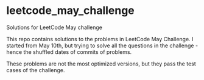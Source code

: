 # leetcode_may_challenge
Solutions for LeetCode May challenge

This repo contains solutions to the problems in LeetCode May Challenge. 
I started from May 10th, but trying to solve all the questions in the challenge - hence the shuffled dates of commits of problems. 

These problems are not the most optimized versions, but they pass the test cases of the challenge.

